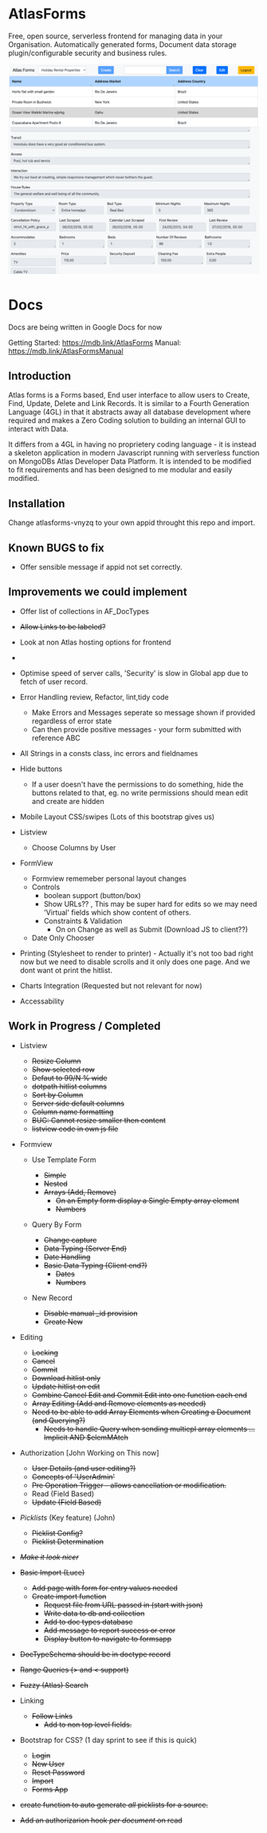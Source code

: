 # AtlasForms

Free, open source, serverless frontend for managing data in your Organisation. Automatically generated forms, Document data storage plugin/configurable security and business rules.

![screenshot of atlas forms](https://github.com/mongodb-developer/AtlasForms/blob/main/AFScreenshot.png?raw=true)

# Docs

Docs are being written in Google Docs for now

Getting Started: https://mdb.link/AtlasForms
Manual: https://mdb.link/AtlasFormsManual


## Introduction

Atlas forms is a Forms based, End user interface to allow users to Create, Find, Update, Delete and Link Records. It is similar to a Fourth Generation Language (4GL) in that it abstracts away all
database development where required and makes a Zero Coding solution to building an internal GUI
to interact with Data.

It differs from a 4GL in having no proprietery coding language - it is instead a skeleton application in modern Javascript running with serverless function on MongoDBs Atlas Developer Data Platform. It is intended to be modified to fit requirements and has been designed to me modular and easily modified.

## Installation



Change atlasforms-vnyzq to your own appid throught this repo and import.


## Known BUGS to fix

- Offer sensible message if appid not set correctly.



## Improvements we could implement

- Offer list of collections in AF_DocTypes
- ~~Allow Links to be labeled?~~ 

- Look at non Atlas hosting options for frontend
- 
- Optimise speed of server calls, 'Security' is slow in Global app due to fetch of user record.

- Error Handling review, Refactor, lint,tidy code
  - Make Errors and Messages seperate so message shown if provided regardless of error state
  - Can then provide positive messages - your form submitted with reference ABC

- All Strings in a consts class, inc errors and fieldnames

- Hide buttons
  - If a user doesn't have the permissions to do something, hide the buttons related to that, eg. no write permissions should mean edit  and create are hidden

- Mobile Layout CSS/swipes (Lots of this bootstrap gives us)

- Listview
  - Choose Columns by User 

- FormView
    - Formview rememeber personal layout changes
    - Controls
      - boolean support (button/box)
      - Show URLs?? , This may be super hard for edits so we may need 'Virtual' fields which show content of others.
      - Constraints & Validation 
        - On on Change as well as Submit (Download JS to client??)
    - Date Only Chooser
    
- Printing (Stylesheet to render to printer) - Actually it's not too bad right now but we need 
to disable scrolls and it only does one page. And we dont want ot print the hitlist.

- Charts Integration (Requested but not relevant for now)
- Accessability


  



## Work in Progress / Completed

- Listview
  - ~~Resize Column~~
  - ~~Show selected row~~
  - ~~Defaut to 99/N % wide~~
  - ~~dotpath hitlist columns~~
  - ~~Sort by Column~~
  - ~~Server side default columns~~
  - ~~Column name formatting~~
  - ~~BUG: Cannot resize smaller then content~~
  - ~~listview code in own js file~~
  
- Formview
  - Use Template Form
    - ~~Simple~~
    - ~~Nested~~
    - ~~Arrays (Add, Remove)~~
      - ~~On an Empty form display a Single Empty array element~~
      - ~~Numbers~~
      
  - Query By Form
    - ~~Change capture~~
    - ~~Data Typing (Server End)~~
    - ~~Date Handling~~  
    - ~~Basic Data Typing (Client end?)~~
      - ~~Dates~~
      - ~~Numbers~~

  - New Record
    - ~~Disable manual _id provision~~
    - ~~Create New~~


- Editing
  - ~~Locking~~
  - ~~Cancel~~
  - ~~Commit~~
  - ~~Download hitlist only~~
  - ~~Update hitlist on edit~~
  -  ~~Combine Cancel Edit and Commit Edit into one function each end~~
  - ~~Array Editing (Add and Remove elements as needed)~~
  - ~~Need to be able to add Array Elements when Creating a Document (and Querying?)~~
    - ~~Needs to handle Query when sending multiepl array elements ... Implicit AND $elemMAtch~~


- Authorization [John Working on This now]
  - ~~User Details (and user editing?)~~
  - ~~Concepts of 'UserAdmin'~~
  - ~~Pre Operation Trigger - allows cancellation or modification.~~
  - Read (Field Based)
  - ~~Update (Field Based)~~

- *Picklists* (Key feature) (John)
  - ~~Picklist Config?~~
  - ~~Picklist Determination~~
  
- ~~*Make it look nicer*~~

- ~~Basic Import (Luce)~~
  - ~~Add  page with form for entry values needed~~  
  - ~~Create import function~~
    - ~~Request file from URL passed in (start with json)~~    
    - ~~Write data to db and collection~~
    - ~~Add to doc types database~~
    - ~~Add message to report success or error~~
    - ~~Display button to navigate to formsapp~~
- ~~DocTypeSchema should be in doctype record~~

- ~~Range Queries (> and < support)~~
- ~~Fuzzy (Atlas) Search~~
  
- Linking 
  - ~~Follow Links~~
    - ~~Add to non top level fields.~~ 

- Bootstrap for CSS? (1 day sprint to see if this is quick)
  - ~~Login~~
  - ~~New User~~
  - ~~Reset Password~~
  - ~~Import~~
  - ~~Forms App~~

- ~~create function  to auto generate *all* picklists for a source.~~

 
- ~~Add an authorizarion hook *per document* on read~~
